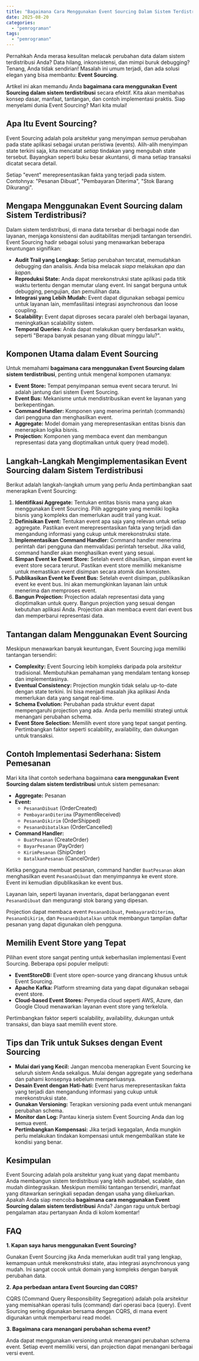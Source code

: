 ```yaml
---
title: "Bagaimana Cara Menggunakan Event Sourcing Dalam Sistem Terdistribusi?"
date: 2025-08-20
categories: 
  - "pemrograman"
tags: 
  - "pemrograman"
---
```


Pernahkah Anda merasa kesulitan melacak perubahan data dalam sistem terdistribusi Anda? Data hilang, inkonsistensi, dan mimpi buruk debugging? Tenang, Anda tidak sendirian! Masalah ini umum terjadi, dan ada solusi elegan yang bisa membantu: **Event Sourcing**.

Artikel ini akan memandu Anda **bagaimana cara menggunakan Event Sourcing dalam sistem terdistribusi** secara efektif. Kita akan membahas konsep dasar, manfaat, tantangan, dan contoh implementasi praktis. Siap menyelami dunia Event Sourcing? Mari kita mulai!

## Apa Itu Event Sourcing?

Event Sourcing adalah pola arsitektur yang menyimpan _semua_ perubahan pada state aplikasi sebagai urutan peristiwa (events). Alih-alih menyimpan state terkini saja, kita mencatat _setiap_ tindakan yang mengubah state tersebut. Bayangkan seperti buku besar akuntansi, di mana setiap transaksi dicatat secara detail.

Setiap "event" merepresentasikan fakta yang terjadi pada sistem. Contohnya: "Pesanan Dibuat", "Pembayaran Diterima", "Stok Barang Dikurangi".

## Mengapa Menggunakan Event Sourcing dalam Sistem Terdistribusi?

Dalam sistem terdistribusi, di mana data tersebar di berbagai node dan layanan, menjaga konsistensi dan auditabilitas menjadi tantangan tersendiri. Event Sourcing hadir sebagai solusi yang menawarkan beberapa keuntungan signifikan:

- **Audit Trail yang Lengkap:** Setiap perubahan tercatat, memudahkan debugging dan analisis. Anda bisa melacak _siapa_ melakukan _apa_ dan _kapan_.
- **Reproduksi State:** Anda dapat merekonstruksi state aplikasi pada titik waktu tertentu dengan memutar ulang event. Ini sangat berguna untuk debugging, pengujian, dan pemulihan data.
- **Integrasi yang Lebih Mudah:** Event dapat digunakan sebagai pemicu untuk layanan lain, memfasilitasi integrasi asynchronous dan loose coupling.
- **Scalability:** Event dapat diproses secara paralel oleh berbagai layanan, meningkatkan scalability sistem.
- **Temporal Queries:** Anda dapat melakukan query berdasarkan waktu, seperti "Berapa banyak pesanan yang dibuat minggu lalu?".

## Komponen Utama dalam Event Sourcing

Untuk memahami **bagaimana cara menggunakan Event Sourcing dalam sistem terdistribusi**, penting untuk mengenal komponen utamanya:

- **Event Store:** Tempat penyimpanan semua event secara terurut. Ini adalah jantung dari sistem Event Sourcing.
- **Event Bus:** Mekanisme untuk mendistribusikan event ke layanan yang berkepentingan.
- **Command Handler:** Komponen yang menerima perintah (commands) dari pengguna dan menghasilkan event.
- **Aggregate:** Model domain yang merepresentasikan entitas bisnis dan menerapkan logika bisnis.
- **Projection:** Komponen yang membaca event dan membangun representasi data yang dioptimalkan untuk query (read model).

## Langkah-Langkah Mengimplementasikan Event Sourcing dalam Sistem Terdistribusi

Berikut adalah langkah-langkah umum yang perlu Anda pertimbangkan saat menerapkan Event Sourcing:

1. **Identifikasi Aggregate:** Tentukan entitas bisnis mana yang akan menggunakan Event Sourcing. Pilih aggregate yang memiliki logika bisnis yang kompleks dan memerlukan audit trail yang kuat.
2. **Definisikan Event:** Tentukan event apa saja yang relevan untuk setiap aggregate. Pastikan event merepresentasikan fakta yang terjadi dan mengandung informasi yang cukup untuk merekonstruksi state.
3. **Implementasikan Command Handler:** Command handler menerima perintah dari pengguna dan memvalidasi perintah tersebut. Jika valid, command handler akan menghasilkan event yang sesuai.
4. **Simpan Event ke Event Store:** Setelah event dihasilkan, simpan event ke event store secara terurut. Pastikan event store memiliki mekanisme untuk memastikan event disimpan secara atomik dan konsisten.
5. **Publikasikan Event ke Event Bus:** Setelah event disimpan, publikasikan event ke event bus. Ini akan memungkinkan layanan lain untuk menerima dan memproses event.
6. **Bangun Projection:** Projection adalah representasi data yang dioptimalkan untuk query. Bangun projection yang sesuai dengan kebutuhan aplikasi Anda. Projection akan membaca event dari event bus dan memperbarui representasi data.

## Tantangan dalam Menggunakan Event Sourcing

Meskipun menawarkan banyak keuntungan, Event Sourcing juga memiliki tantangan tersendiri:

- **Complexity:** Event Sourcing lebih kompleks daripada pola arsitektur tradisional. Membutuhkan pemahaman yang mendalam tentang konsep dan implementasinya.
- **Eventual Consistency:** Projection mungkin tidak selalu up-to-date dengan state terkini. Ini bisa menjadi masalah jika aplikasi Anda memerlukan data yang sangat real-time.
- **Schema Evolution:** Perubahan pada struktur event dapat mempengaruhi projection yang ada. Anda perlu memiliki strategi untuk menangani perubahan schema.
- **Event Store Selection:** Memilih event store yang tepat sangat penting. Pertimbangkan faktor seperti scalability, availability, dan dukungan untuk transaksi.

## Contoh Implementasi Sederhana: Sistem Pemesanan

Mari kita lihat contoh sederhana bagaimana **cara menggunakan Event Sourcing dalam sistem terdistribusi** untuk sistem pemesanan:

- **Aggregate:** Pesanan
- **Event:**
    - `PesananDibuat` (OrderCreated)
    - `PembayaranDiterima` (PaymentReceived)
    - `PesananDikirim` (OrderShipped)
    - `PesananDibatalkan` (OrderCancelled)
- **Command Handler:**
    - `BuatPesanan` (CreateOrder)
    - `BayarPesanan` (PayOrder)
    - `KirimPesanan` (ShipOrder)
    - `BatalkanPesanan` (CancelOrder)

Ketika pengguna membuat pesanan, command handler `BuatPesanan` akan menghasilkan event `PesananDibuat` dan menyimpannya ke event store. Event ini kemudian dipublikasikan ke event bus.

Layanan lain, seperti layanan inventaris, dapat berlangganan event `PesananDibuat` dan mengurangi stok barang yang dipesan.

Projection dapat membaca event `PesananDibuat`, `PembayaranDiterima`, `PesananDikirim`, dan `PesananDibatalkan` untuk membangun tampilan daftar pesanan yang dapat digunakan oleh pengguna.

## Memilih Event Store yang Tepat

Pilihan event store sangat penting untuk keberhasilan implementasi Event Sourcing. Beberapa opsi populer meliputi:

- **EventStoreDB:** Event store open-source yang dirancang khusus untuk Event Sourcing.
- **Apache Kafka:** Platform streaming data yang dapat digunakan sebagai event store.
- **Cloud-based Event Stores:** Penyedia cloud seperti AWS, Azure, dan Google Cloud menawarkan layanan event store yang terkelola.

Pertimbangkan faktor seperti scalability, availability, dukungan untuk transaksi, dan biaya saat memilih event store.

## Tips dan Trik untuk Sukses dengan Event Sourcing

- **Mulai dari yang Kecil:** Jangan mencoba menerapkan Event Sourcing ke seluruh sistem Anda sekaligus. Mulai dengan aggregate yang sederhana dan pahami konsepnya sebelum memperluasnya.
- **Desain Event dengan Hati-hati:** Event harus merepresentasikan fakta yang terjadi dan mengandung informasi yang cukup untuk merekonstruksi state.
- **Gunakan Versioning:** Terapkan versioning pada event untuk menangani perubahan schema.
- **Monitor dan Log:** Pantau kinerja sistem Event Sourcing Anda dan log semua event.
- **Pertimbangkan Kompensasi:** Jika terjadi kegagalan, Anda mungkin perlu melakukan tindakan kompensasi untuk mengembalikan state ke kondisi yang benar.

## Kesimpulan

Event Sourcing adalah pola arsitektur yang kuat yang dapat membantu Anda membangun sistem terdistribusi yang lebih auditabel, scalable, dan mudah diintegrasikan. Meskipun memiliki tantangan tersendiri, manfaat yang ditawarkan seringkali sepadan dengan usaha yang dikeluarkan. Apakah Anda siap mencoba **bagaimana cara menggunakan Event Sourcing dalam sistem terdistribusi** Anda? Jangan ragu untuk berbagi pengalaman atau pertanyaan Anda di kolom komentar!

## FAQ

**1\. Kapan saya harus menggunakan Event Sourcing?**

Gunakan Event Sourcing jika Anda memerlukan audit trail yang lengkap, kemampuan untuk merekonstruksi state, atau integrasi asynchronous yang mudah. Ini sangat cocok untuk domain yang kompleks dengan banyak perubahan data.

**2\. Apa perbedaan antara Event Sourcing dan CQRS?**

CQRS (Command Query Responsibility Segregation) adalah pola arsitektur yang memisahkan operasi tulis (command) dari operasi baca (query). Event Sourcing sering digunakan bersama dengan CQRS, di mana event digunakan untuk memperbarui read model.

**3\. Bagaimana cara menangani perubahan schema event?**

Anda dapat menggunakan versioning untuk menangani perubahan schema event. Setiap event memiliki versi, dan projection dapat menangani berbagai versi event.
